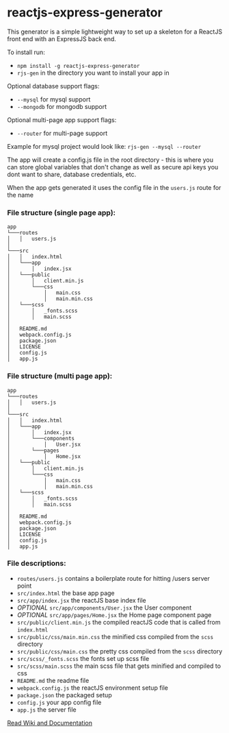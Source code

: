 # reactjs-express-generator

This generator is a simple lightweight way to set up a skeleton for a ReactJS front end with an ExpressJS back end.

To install run:
- `npm install -g reactjs-express-generator`
- `rjs-gen` in the directory you want to install your app in

Optional database support flags:
- `--mysql` for mysql support
- `--mongodb` for mongodb support

Optional multi-page app support flags:
- `--router` for multi-page support

Example for mysql project would look like:
`rjs-gen --mysql --router`

The app will create a config.js file in the root directory - this is where you can store global variables that don't change as well as secure api keys you dont want to share, database credentials, etc.

When the app gets generated it uses the config file in the `users.js` route for the name

### File structure (single page app):
```
app
└───routes
│   │   users.js
│   
└───src
│   │   index.html
│   └───app
│       │   index.jsx
│   └───public
│       │   client.min.js
│       └───css
│           │   main.css
│           │   main.min.css
│   └───scss
│       │   _fonts.scss
│       │   main.scss
│    
│   README.md
│   webpack.config.js
│   package.json
│   LICENSE
│   config.js
│   app.js
```

### File structure (multi page app):
```
app
└───routes
│   │   users.js
│   
└───src
│   │   index.html
│   └───app
│       │   index.jsx
│       └───components
│           │   User.jsx
│       └───pages
│           │   Home.jsx
│   └───public
│       │   client.min.js
│       └───css
│           │   main.css
│           │   main.min.css
│   └───scss
│       │   _fonts.scss
│       │   main.scss
│    
│   README.md
│   webpack.config.js
│   package.json
│   LICENSE
│   config.js
│   app.js
```

### File descriptions:
- `routes/users.js` contains a boilerplate route for hitting /users server point
- `src/index.html` the base app page
- `src/app/index.jsx` the reactJS base index file
- *OPTIONAL* `src/app/components/User.jsx` the User component
- *OPTIONAL* `src/app/pages/Home.jsx` the Home page component page
- `src/public/client.min.js` the compiled reactJS code that is called from `index.html`
- `src/public/css/main.min.css` the minified css compiled from the `scss` directory
- `src/public/css/main.css` the pretty css compiled from the `scss` directory
- `src/scss/_fonts.scss` the fonts set up scss file
- `src/scss/main.scss` the main scss file that gets minified and compiled to css
- `README.md` the readme file
- `webpack.config.js` the reactJS environment setup file
- `package.json` the packaged setup
- `config.js` your app config file
- `app.js` the server file

[Read Wiki and Documentation](https://github.com/kevin-wynn/reactjs-express-generator/wiki)
